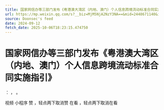 ```yaml
---
title: 国家网信办等三部门发布《粤港澳大湾区（内地、澳门）个人信息跨境流动标准合同实施指引》
url: https://mp.weixin.qq.com/s?__biz=MjM5NjA2NzY3NA==&mid=2448671140&idx=2&sn=2980f6f3832093be45bf563abeee3706
source: Doonsec's feed
date: 2024-09-12
fetch_date: 2025-10-06T18:23:15.474750
---
```


# 国家网信办等三部门发布《粤港澳大湾区（内地、澳门）个人信息跨境流动标准合同实施指引》

：
，
。

视频
小程序
赞
，轻点两下取消赞
在看
，轻点两下取消在看
